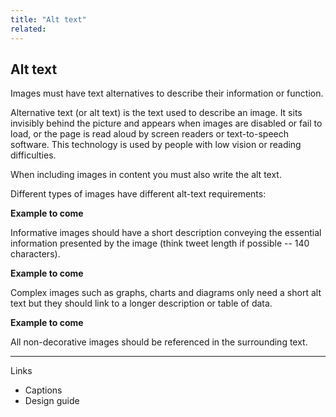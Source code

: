 ```yaml
---
title: "Alt text"
related:
---
```


## Alt text

Images must have text alternatives to describe their information or function.

Alternative text (or alt text) is the text used to describe an image. It sits invisibly behind the picture and appears when images are disabled or fail to load, or the page is read aloud by screen readers or text-to-speech software. This technology is used by people with low vision or reading difficulties.

When including images in content you must also write the alt text.

Different types of images have different alt-text requirements:

**Example to come**


Informative images should have a short description conveying the essential information presented by the image (think tweet length if possible -- 140 characters).

**Example to come**


Complex images such as graphs, charts and diagrams only need a short alt text but they should link to a longer description or table of data.

**Example to come**


All non-decorative images should be referenced in the surrounding text.

---

Links

- Captions
- Design guide
